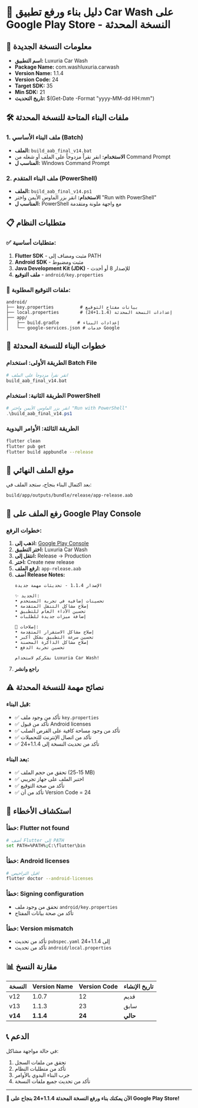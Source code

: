 # 🚀 دليل بناء ورفع تطبيق Car Wash على Google Play Store - النسخة المحدثة

## 📱 معلومات النسخة الجديدة
- **اسم التطبيق:** Luxuria Car Wash
- **Package Name:** com.washluxuria.carwash
- **Version Name:** 1.1.4
- **Version Code:** 24
- **Target SDK:** 35
- **Min SDK:** 21
- **تاريخ التحديث:** $(Get-Date -Format "yyyy-MM-dd HH:mm")

## 🛠️ ملفات البناء المتاحة للنسخة المحدثة

### 1. ملف البناء الأساسي (Batch)
- **الملف:** `build_aab_final_v14.bat`
- **الاستخدام:** انقر نقراً مزدوجاً على الملف أو شغله من Command Prompt
- **المناسب ل:** Windows Command Prompt

### 2. ملف البناء المتقدم (PowerShell)
- **الملف:** `build_aab_final_v14.ps1`
- **الاستخدام:** انقر بزر الماوس الأيمن واختر "Run with PowerShell"
- **المناسب ل:** PowerShell مع واجهة ملونة ومتقدمة

## 📋 متطلبات النظام

### ✅ متطلبات أساسية:
1. **Flutter SDK** - مثبت ومضاف إلى PATH
2. **Android SDK** - مثبت ومضبوط
3. **Java Development Kit (JDK)** - للإصدار 8 أو أحدث
4. **ملف التوقيع** - `android/key.properties`

### 📁 ملفات التوقيع المطلوبة:
```
android/
├── key.properties          # بيانات مفتاح التوقيع
├── local.properties        # إعدادات النسخة المحدثة (1.1.4+24)
├── app/
│   ├── build.gradle       # إعدادات البناء
│   └── google-services.json # خدمات Google
```

## 🚀 خطوات البناء للنسخة المحدثة

### الطريقة الأولى: استخدام Batch File
```bash
# انقر نقراً مزدوجاً على الملف
build_aab_final_v14.bat
```

### الطريقة الثانية: استخدام PowerShell
```powershell
# انقر بزر الماوس الأيمن واختر "Run with PowerShell"
.\build_aab_final_v14.ps1
```

### الطريقة الثالثة: الأوامر اليدوية
```bash
flutter clean
flutter pub get
flutter build appbundle --release
```

## 📁 موقع الملف النهائي

بعد اكتمال البناء بنجاح، ستجد الملف في:
```
build/app/outputs/bundle/release/app-release.aab
```

## 🎯 رفع الملف على Google Play Console

### خطوات الرفع:
1. **اذهب إلى:** [Google Play Console](https://play.google.com/console)
2. **اختر التطبيق:** Luxuria Car Wash
3. **انتقل إلى:** Release → Production
4. **اختر:** Create new release
5. **ارفع الملف:** `app-release.aab`
6. **أضف Release Notes:**
   ```
   الإصدار 1.1.4 - تحديثات مهمة جديدة
   
   ✨ الجديد:
   • تحسينات إضافية في تجربة المستخدم
   • إصلاح مشاكل التنقل المتقدمة
   • تحسين الأداء العام للتطبيق
   • إضافة ميزات جديدة للطلبات
   
   🔧 إصلاحات:
   • إصلاح مشاكل الاستقرار المتقدمة
   • تحسين سرعة التطبيق بشكل أكبر
   • إصلاح مشاكل الذاكرة المحسنة
   • تحسين تجربة الدفع
   
   نشكركم لاستخدام Luxuria Car Wash!
   ```
7. **راجع وانشر**

## ⚠️ نصائح مهمة للنسخة المحدثة

### قبل البناء:
- ✅ تأكد من وجود ملف `key.properties`
- ✅ تأكد من قبول Android licenses
- ✅ تأكد من وجود مساحة كافية على القرص الصلب
- ✅ تأكد من اتصال الإنترنت للتحميلات
- ✅ تأكد من تحديث النسخة إلى 1.1.4+24

### بعد البناء:
- ✅ تحقق من حجم الملف (15-25 MB)
- ✅ اختبر الملف على جهاز تجريبي
- ✅ تأكد من صحة التوقيع
- ✅ تأكد من أن Version Code = 24

## 🔧 استكشاف الأخطاء

### خطأ: Flutter not found
```bash
# أضف Flutter إلى PATH
set PATH=%PATH%;C:\flutter\bin
```

### خطأ: Android licenses
```bash
# اقبل التراخيص
flutter doctor --android-licenses
```

### خطأ: Signing configuration
- تحقق من وجود ملف `android/key.properties`
- تأكد من صحة بيانات المفتاح

### خطأ: Version mismatch
- تأكد من تحديث `pubspec.yaml` إلى 1.1.4+24
- تأكد من تحديث `android/local.properties`

## 📊 مقارنة النسخ

| النسخة | Version Name | Version Code | تاريخ الإنشاء |
|--------|-------------|-------------|-------------|
| v12    | 1.0.7       | 12          | قديم         |
| v13    | 1.1.3       | 23          | سابق         |
| **v14**| **1.1.4**   | **24**      | **حالي**     |

## 📞 الدعم

في حالة مواجهة مشاكل:
1. تحقق من ملفات السجل
2. تأكد من متطلبات النظام
3. جرب البناء اليدوي بالأوامر
4. تأكد من تحديث جميع ملفات النسخة

---

**🎉 الآن يمكنك بناء ورفع النسخة المحدثة 1.1.4+24 بنجاح على Google Play Store!**

